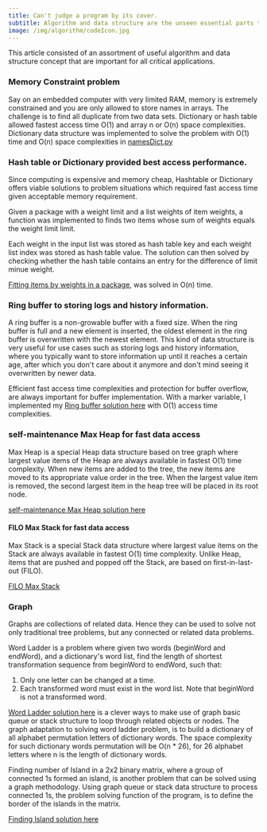 ```yaml
---
title: Can't judge a program by its cover.
subtitle: Algorithm and data structure are the unseen essential parts that make a good performing application.
image: /img/algorithm/codeIcon.jpg
---
```

This article consisted of an assortment of useful algorithm and data structure concept that are important for all critical applications.

### Memory Constraint problem
Say on an embedded computer with very limited RAM, memory is extremely constrained and you are only allowed to store names in arrays. The challenge is to find all duplicate from two data sets. Dictionary or hash table allowed fastest access time O(1) and array n or O(n) space complexities. Dictionary data structure was implemented to solve the problem with O(1) time and O(n) space complexities in [namesDict.py](https://github.com/cocoisland/Sprint-Challenge--Data-Structures-Python/blob/master/names/nameDict.py)

### Hash table or Dictionary provided best access performance.
Since computing is expensive and memory cheap, Hashtable or Dictionary offers viable solutions to problem situations which required fast access time given acceptable memory requirement. 

Given a package with a weight limit and a list weights of item weights, a function was implemented to finds two items whose sum of weights equals the weight limit limit.

Each weight in the input list was stored as hash table key and each weight list index was stored as hash table value. The solution can then solved by checking whether the hash table contains an entry for the difference of limit minue weight.

[Fitting items by weights in a package](https://github.com/cocoisland/Sprint-Challenge--Hash-BC/blob/master/find_weight_limit.py), was solved in O(n) time.

### Ring buffer to storing logs and history information.
A ring buffer is a non-growable buffer with a fixed size. When the ring buffer is full and a new element is inserted, the oldest element in the ring buffer is overwritten with the newest element. This kind of data structure is very useful for use cases such as storing logs and history information, where you typically want to store information up until it reaches a certain age, after which you don't care about it anymore and don't mind seeing it overwritten by newer data.

Efficient fast access time complexities and protection for buffer overflow, are always important for buffer implementation. With a marker variable, I implemented my [Ring buffer solution here](https://github.com/cocoisland/Sprint-Challenge--Data-Structures-Python/blob/master/ring_buffer/ring_buffer.py) with O(1) access time complexities.

### self-maintenance Max Heap for fast data access
Max Heap is a special Heap data structure based on tree graph where largest value items of the Heap are always available in fastest O(1) time complexity. When new items are added to the tree, the new items are moved to its appropriate value order in the tree. When the largest value item is removed, the second largest item in the heap tree will be placed in its root node.

[self-maintenance Max Heap solution here](https://github.com/cocoisland/Data-Structures/blob/tony-tia/heap/max_heap.py)

#### FILO Max Stack for fast data access
Max Stack is a special Stack data structure where largest value items on the Stack are always available in fastest O(1) time complexity. Unlike Heap, items that are pushed and popped off the Stack, are based on first-in-last-out (FILO).

[FILO Max Stack](https://github.com/cocoisland/Algorithms/blob/tony-tia/misc/maxStack.py)

### Graph
Graphs are collections of related data. Hence they can be used to solve not only traditional tree problems, but any connected or related data problems.

Word Ladder is a problem where given two words (beginWord and endWord), and a dictionary's word list, find the length of shortest transformation sequence from beginWord to endWord, such that: 
1. Only one letter can be changed at a time.
2. Each transformed word must exist in the word list. Note that beginWord is not a transformed word.

[Word Ladder solution here](https://github.com/cocoisland/Graphs/blob/master/projects/graph_problem/wordLadder.py) is a clever ways to make use of graph basic queue or stack structure to loop through related objects or nodes. The graph adaptation to solving word ladder problem, is to build a dictionary of all alphabet permutation letters of dictionary words. The space complexity for such dictionary words permutation will be O(n * 26), for 26 alphabet letters where n is the length of dictionary words.

Finding number of Island in a 2x2 binary matrix, where a group of connected 1s formed an island, is another problem that can be solved using a graph methodology. Using graph queue or stack data structure to process connected 1s, the problem solving function of the program, is to define the border of the islands in the matrix.

[Finding Island solution here](https://github.com/cocoisland/Graphs/blob/master/projects/graph_problem/island.py)


